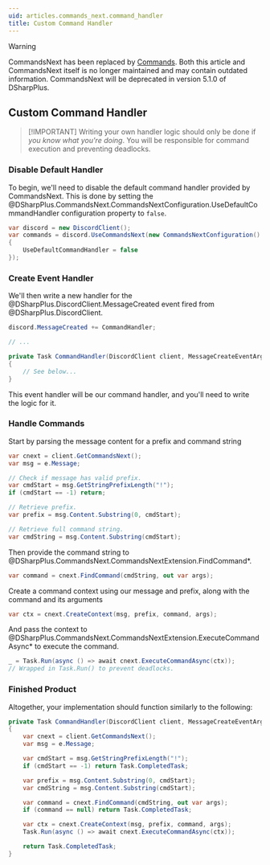 ```yaml
---
uid: articles.commands_next.command_handler
title: Custom Command Handler
---
```


>[!WARNING]
> CommandsNext has been replaced by [Commands](xref:articles.commands.introduction). Both this article and CommandsNext itself is no longer maintained and may contain outdated information. CommandsNext will be deprecated in version 5.1.0 of DSharpPlus.

## Custom Command Handler
>
> [!IMPORTANT]
> Writing your own handler logic should only be done if *you know what you're doing*. You will be responsible for
> command execution and preventing deadlocks.

### Disable Default Handler

To begin, we'll need to disable the default command handler provided by CommandsNext. This is done by setting the
@DSharpPlus.CommandsNext.CommandsNextConfiguration.UseDefaultCommandHandler configuration property to `false`.

```cs
var discord = new DiscordClient();
var commands = discord.UseCommandsNext(new CommandsNextConfiguration()
{
    UseDefaultCommandHandler = false
});
```

### Create Event Handler

We'll then write a new handler for the @DSharpPlus.DiscordClient.MessageCreated event fired from
@DSharpPlus.DiscordClient.

```cs
discord.MessageCreated += CommandHandler;

// ...

private Task CommandHandler(DiscordClient client, MessageCreateEventArgs e)
{
    // See below...
}
```

This event handler will be our command handler, and you'll need to write the logic for it.

### Handle Commands

Start by parsing the message content for a prefix and command string

```cs
var cnext = client.GetCommandsNext();
var msg = e.Message;

// Check if message has valid prefix.
var cmdStart = msg.GetStringPrefixLength("!");
if (cmdStart == -1) return;

// Retrieve prefix.
var prefix = msg.Content.Substring(0, cmdStart);

// Retrieve full command string.
var cmdString = msg.Content.Substring(cmdStart);
```

Then provide the command string to @DSharpPlus.CommandsNext.CommandsNextExtension.FindCommand*.

```cs
var command = cnext.FindCommand(cmdString, out var args);
```

Create a command context using our message and prefix, along with the command and its arguments

```cs
var ctx = cnext.CreateContext(msg, prefix, command, args);
```

And pass the context to @DSharpPlus.CommandsNext.CommandsNextExtension.ExecuteCommandAsync* to execute the command.

```cs
_ = Task.Run(async () => await cnext.ExecuteCommandAsync(ctx));
// Wrapped in Task.Run() to prevent deadlocks.
```

### Finished Product

Altogether, your implementation should function similarly to the following:

```cs
private Task CommandHandler(DiscordClient client, MessageCreateEventArgs e)
{
    var cnext = client.GetCommandsNext();
    var msg = e.Message;

    var cmdStart = msg.GetStringPrefixLength("!");
    if (cmdStart == -1) return Task.CompletedTask;

    var prefix = msg.Content.Substring(0, cmdStart);
    var cmdString = msg.Content.Substring(cmdStart);

    var command = cnext.FindCommand(cmdString, out var args);
    if (command == null) return Task.CompletedTask;

    var ctx = cnext.CreateContext(msg, prefix, command, args);
    Task.Run(async () => await cnext.ExecuteCommandAsync(ctx));

    return Task.CompletedTask;
}
```
